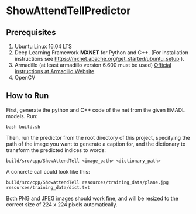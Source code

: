 <!-- (c) https://github.com/MontiCore/monticore -->
# ShowAttendTellPredictor

## Prerequisites
1. Ubuntu Linux 16.04 LTS
2. Deep Learning Framework **MXNET** for Python and C++. (For installation instructions see https://mxnet.apache.org/get_started/ubuntu_setup ).
3. Armadillo (at least armadillo version 6.600 must be used) [Official instructions at Armadillo Website](http://arma.sourceforge.net/download.html).
4. OpenCV


## How to Run
First, generate the python and C++ code of the net from the given EMADL models. Run:
```
bash build.sh
```

Then, run the predictor from the root directory of this project, specifying the path of the image you want to generate a caption for, and the dictionary to transform the predicted indices to words:
```
build/src/cpp/ShowAttendTell <image_path> <dictionary_path>
```

A concrete call could look like this:

```
build/src/cpp/ShowAttendTell resources/training_data/plane.jpg resources/training_data/dict.txt
```

Both PNG and JPEG images should work fine, and will be resized to the correct size of 224 x 224 pixels automatically.


